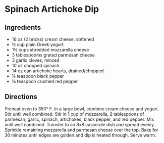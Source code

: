 # Spinach Artichoke Dip

## Ingredients

- 16 oz (2 bricks) cream cheese, softened
- ½ cup plain Greek yogurt
- 1½ cups shredded mozzarella cheese
- 3 tablespooms grated parmesan cheese
- 3 garlic cloves, minced 
- 10 oz chopped spinach
- 14 oz can artichoke hearts, drained/chopped
- ¼ teaspoon black pepper
- ⅛ teaspoon crushed red pepper

## Directions

Preheat oven to 350° F. In a large bowl, combine cream cheese and yogurt. Stir
until well combined. Stir in 1 cup of mozzarella, 2 tablespoons of parmesan,
garlic, spinach, artichokes, black pepper, and red pepper. Mix until well
combined. Transfer to an 8x8 casserole dish and spread evenly. Sprinkle
remaining mozzarella and parmesan cheese over the top. Bake for 30 minutes
until edges are golden and dip is heated through. Serve warm.
